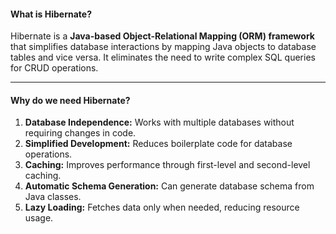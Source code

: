 #### What is Hibernate?

Hibernate is a **Java-based Object-Relational Mapping (ORM) framework** that simplifies database interactions by mapping Java objects to database tables and vice versa. It eliminates the need to write complex SQL queries for CRUD operations.

---

#### Why do we need Hibernate?

1. **Database Independence:** Works with multiple databases without requiring changes in code.
2. **Simplified Development:** Reduces boilerplate code for database operations.
3. **Caching:** Improves performance through first-level and second-level caching.
4. **Automatic Schema Generation:** Can generate database schema from Java classes.
5. **Lazy Loading:** Fetches data only when needed, reducing resource usage.

